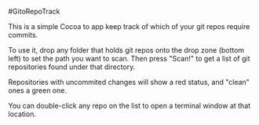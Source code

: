 #GitoRepoTrack

This is a simple Cocoa to app keep track of which of your git repos require commits. 

To use it, drop any folder that holds git repos onto the drop zone (bottom left) to set the path you want to scan. Then press "Scan!" to get a list of git repositories found under that directory. 

Repositories with uncommited changes will show a red status, and "clean" ones a green one. 

You can double-click any repo on the list to open a terminal window at that location.
